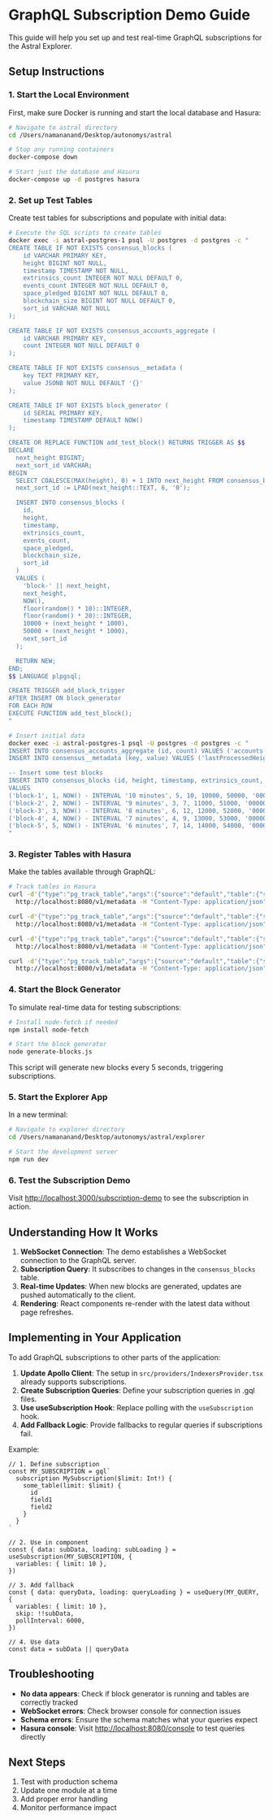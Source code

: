 # GraphQL Subscription Demo Guide

This guide will help you set up and test real-time GraphQL subscriptions for the Astral Explorer.

## Setup Instructions

### 1. Start the Local Environment

First, make sure Docker is running and start the local database and Hasura:

```bash
# Navigate to astral directory
cd /Users/namananand/Desktop/autonomys/astral

# Stop any running containers
docker-compose down

# Start just the database and Hasura
docker-compose up -d postgres hasura
```

### 2. Set up Test Tables

Create test tables for subscriptions and populate with initial data:

```bash
# Execute the SQL scripts to create tables
docker exec -i astral-postgres-1 psql -U postgres -d postgres -c "
CREATE TABLE IF NOT EXISTS consensus_blocks (
    id VARCHAR PRIMARY KEY,
    height BIGINT NOT NULL,
    timestamp TIMESTAMP NOT NULL,
    extrinsics_count INTEGER NOT NULL DEFAULT 0,
    events_count INTEGER NOT NULL DEFAULT 0,
    space_pledged BIGINT NOT NULL DEFAULT 0,
    blockchain_size BIGINT NOT NULL DEFAULT 0,
    sort_id VARCHAR NOT NULL
);

CREATE TABLE IF NOT EXISTS consensus_accounts_aggregate (
    id VARCHAR PRIMARY KEY,
    count INTEGER NOT NULL DEFAULT 0
);

CREATE TABLE IF NOT EXISTS consensus__metadata (
    key TEXT PRIMARY KEY,
    value JSONB NOT NULL DEFAULT '{}'
);

CREATE TABLE IF NOT EXISTS block_generator (
    id SERIAL PRIMARY KEY,
    timestamp TIMESTAMP DEFAULT NOW()
);

CREATE OR REPLACE FUNCTION add_test_block() RETURNS TRIGGER AS $$
DECLARE
  next_height BIGINT;
  next_sort_id VARCHAR;
BEGIN
  SELECT COALESCE(MAX(height), 0) + 1 INTO next_height FROM consensus_blocks;
  next_sort_id := LPAD(next_height::TEXT, 6, '0');

  INSERT INTO consensus_blocks (
    id,
    height,
    timestamp,
    extrinsics_count,
    events_count,
    space_pledged,
    blockchain_size,
    sort_id
  )
  VALUES (
    'block-' || next_height,
    next_height,
    NOW(),
    floor(random() * 10)::INTEGER,
    floor(random() * 20)::INTEGER,
    10000 + (next_height * 1000),
    50000 + (next_height * 1000),
    next_sort_id
  );

  RETURN NEW;
END;
$$ LANGUAGE plpgsql;

CREATE TRIGGER add_block_trigger
AFTER INSERT ON block_generator
FOR EACH ROW
EXECUTE FUNCTION add_test_block();
"

# Insert initial data
docker exec -i astral-postgres-1 psql -U postgres -d postgres -c "
INSERT INTO consensus_accounts_aggregate (id, count) VALUES ('accounts', 100);
INSERT INTO consensus__metadata (key, value) VALUES ('lastProcessedHeight', '\"100\"');

-- Insert some test blocks
INSERT INTO consensus_blocks (id, height, timestamp, extrinsics_count, events_count, space_pledged, blockchain_size, sort_id)
VALUES
('block-1', 1, NOW() - INTERVAL '10 minutes', 5, 10, 10000, 50000, '000001'),
('block-2', 2, NOW() - INTERVAL '9 minutes', 3, 7, 11000, 51000, '000002'),
('block-3', 3, NOW() - INTERVAL '8 minutes', 6, 12, 12000, 52000, '000003'),
('block-4', 4, NOW() - INTERVAL '7 minutes', 4, 9, 13000, 53000, '000004'),
('block-5', 5, NOW() - INTERVAL '6 minutes', 7, 14, 14000, 54000, '000005');
"
```

### 3. Register Tables with Hasura

Make the tables available through GraphQL:

```bash
# Track tables in Hasura
curl -d'{"type":"pg_track_table","args":{"source":"default","table":{"schema":"public","name":"consensus_blocks"}}}' \
  http://localhost:8080/v1/metadata -H "Content-Type: application/json" -H "X-Hasura-Admin-Secret: helloworld"

curl -d'{"type":"pg_track_table","args":{"source":"default","table":{"schema":"public","name":"consensus_accounts_aggregate"}}}' \
  http://localhost:8080/v1/metadata -H "Content-Type: application/json" -H "X-Hasura-Admin-Secret: helloworld"

curl -d'{"type":"pg_track_table","args":{"source":"default","table":{"schema":"public","name":"consensus__metadata"}}}' \
  http://localhost:8080/v1/metadata -H "Content-Type: application/json" -H "X-Hasura-Admin-Secret: helloworld"

curl -d'{"type":"pg_track_table","args":{"source":"default","table":{"schema":"public","name":"block_generator"}}}' \
  http://localhost:8080/v1/metadata -H "Content-Type: application/json" -H "X-Hasura-Admin-Secret: helloworld"
```

### 4. Start the Block Generator

To simulate real-time data for testing subscriptions:

```bash
# Install node-fetch if needed
npm install node-fetch

# Start the block generator
node generate-blocks.js
```

This script will generate new blocks every 5 seconds, triggering subscriptions.

### 5. Start the Explorer App

In a new terminal:

```bash
# Navigate to explorer directory
cd /Users/namananand/Desktop/autonomys/astral/explorer

# Start the development server
npm run dev
```

### 6. Test the Subscription Demo

Visit [http://localhost:3000/subscription-demo](http://localhost:3000/subscription-demo) to see the subscription in action.

## Understanding How It Works

1. **WebSocket Connection**: The demo establishes a WebSocket connection to the GraphQL server.
2. **Subscription Query**: It subscribes to changes in the `consensus_blocks` table.
3. **Real-time Updates**: When new blocks are generated, updates are pushed automatically to the client.
4. **Rendering**: React components re-render with the latest data without page refreshes.

## Implementing in Your Application

To add GraphQL subscriptions to other parts of the application:

1. **Update Apollo Client**: The setup in `src/providers/IndexersProvider.tsx` already supports subscriptions.
2. **Create Subscription Queries**: Define your subscription queries in .gql files.
3. **Use useSubscription Hook**: Replace polling with the `useSubscription` hook.
4. **Add Fallback Logic**: Provide fallbacks to regular queries if subscriptions fail.

Example:

```tsx
// 1. Define subscription
const MY_SUBSCRIPTION = gql`
  subscription MySubscription($limit: Int!) {
    some_table(limit: $limit) {
      id
      field1
      field2
    }
  }
`

// 2. Use in component
const { data: subData, loading: subLoading } = useSubscription(MY_SUBSCRIPTION, {
  variables: { limit: 10 },
})

// 3. Add fallback
const { data: queryData, loading: queryLoading } = useQuery(MY_QUERY, {
  variables: { limit: 10 },
  skip: !!subData,
  pollInterval: 6000,
})

// 4. Use data
const data = subData || queryData
```

## Troubleshooting

- **No data appears**: Check if block generator is running and tables are correctly tracked
- **WebSocket errors**: Check browser console for connection issues
- **Schema errors**: Ensure the schema matches what your queries expect
- **Hasura console**: Visit [http://localhost:8080/console](http://localhost:8080/console) to test queries directly

## Next Steps

1. Test with production schema
2. Update one module at a time
3. Add proper error handling
4. Monitor performance impact
